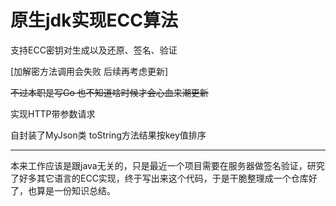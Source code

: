 # 原生jdk实现ECC算法

支持ECC密钥对生成以及还原、签名、验证

[加解密方法调用会失败 后续再考虑更新]

~~不过本职是写Go 也不知道啥时候才会心血来潮更新~~

实现HTTP带参数请求

自封装了MyJson类 toString方法结果按key值排序

***

本来工作应该是跟java无关的，只是最近一个项目需要在服务器做签名验证，研究了好多其它语言的ECC实现，终于写出来这个代码，于是干脆整理成一个仓库好了，也算是一份知识总结。
